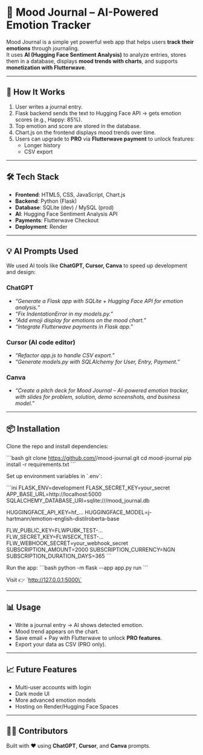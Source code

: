# 📝 Mood Journal – AI-Powered Emotion Tracker

Mood Journal is a simple yet powerful web app that helps users **track their emotions** through journaling.  
It uses **AI (Hugging Face Sentiment Analysis)** to analyze entries, stores them in a database, displays **mood trends with charts**, and supports **monetization with Flutterwave**.

---

## 🚀 How It Works
1. User writes a journal entry.
2. Flask backend sends the text to Hugging Face API → gets emotion scores (e.g., Happy: 85%).
3. Top emotion and score are stored in the database.
4. Chart.js on the frontend displays mood trends over time.
5. Users can upgrade to **PRO** via **Flutterwave payment** to unlock features:
   - Longer history  
   - CSV export  

---

## 🛠️ Tech Stack
- **Frontend**: HTML5, CSS, JavaScript, Chart.js  
- **Backend**: Python (Flask)  
- **Database**: SQLite (dev) / MySQL (prod)  
- **AI**: Hugging Face Sentiment Analysis API  
- **Payments**: Flutterwave Checkout  
- **Deployment**: Render

---

## 💡 AI Prompts Used
We used AI tools like **ChatGPT, Cursor, Canva** to speed up development and design:

### **ChatGPT**
- *“Generate a Flask app with SQLite + Hugging Face API for emotion analysis.”*
- *“Fix IndentationError in my models.py.”*
- *“Add emoji display for emotions on the mood chart.”*
- *“Integrate Flutterwave payments in Flask app.”*

### **Cursor (AI code editor)**
- *“Refactor app.js to handle CSV export.”*
- *“Generate models.py with SQLAlchemy for User, Entry, Payment.”*

### **Canva**
- *“Create a pitch deck for Mood Journal – AI-powered emotion tracker, with slides for problem, solution, demo screenshots, and business model.”*

---

## 📦 Installation
Clone the repo and install dependencies:

\`\`\`bash
git clone https://github.com/<your-username>/mood-journal.git
cd mood-journal
pip install -r requirements.txt
\`\`\`

Set up environment variables in \`.env\`:

\`\`\`ini
FLASK_ENV=development
FLASK_SECRET_KEY=your_secret
APP_BASE_URL=http://localhost:5000
SQLALCHEMY_DATABASE_URI=sqlite:///mood_journal.db

HUGGINGFACE_API_KEY=hf_...
HUGGINGFACE_MODEL=j-hartmann/emotion-english-distilroberta-base

FLW_PUBLIC_KEY=FLWPUBK_TEST-...
FLW_SECRET_KEY=FLWSECK_TEST-...
FLW_WEBHOOK_SECRET=your_webhook_secret
SUBSCRIPTION_AMOUNT=2000
SUBSCRIPTION_CURRENCY=NGN
SUBSCRIPTION_DURATION_DAYS=365
\`\`\`

Run the app:
\`\`\`bash
python -m flask --app app.py run
\`\`\`

Visit 👉 \`http://127.0.0.1:5000\`

---

## 📊 Usage
- Write a journal entry → AI shows detected emotion.
- Mood trend appears on the chart.
- Save email + Pay with Flutterwave to unlock **PRO features**.
- Export your data as CSV (PRO only).

---

## 📈 Future Features
- Multi-user accounts with login  
- Dark mode UI  
- More advanced emotion models  
- Hosting on Render/Hugging Face Spaces  

---

## 👨‍💻 Contributors
Built with ❤️ using **ChatGPT**, **Cursor**, and **Canva** prompts.
